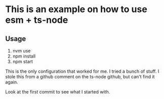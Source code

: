 # This is an example on how to use esm + ts-node

## Usage

1. nvm use
2. npm install
3. npm start

This is the only configuration that worked for me. I tried a bunch of stuff. I
stole this from a github comment on the ts-node github, but can't find it again.

Look at the first commit to see what I started with.
